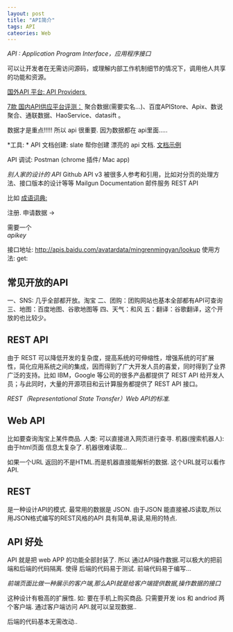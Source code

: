 ```yaml
---
layout: post
title: "API简介"
tags: API
cateories: Web
---
```




*API : Application Program Interface，应用程序接口*


可以让开发者在无需访问源码，或理解内部工作机制细节的情况下，调用他人共享的功能和资源。

[国外API 平台: API Providers ][1]

[7款 国内API供应平台评测：][2] 聚合数据(需要实名...)、百度APIStore、Apix、数说聚合、通联数据、HaoService、datasift 。





数据才是重点!!!!!  所以 api 很重要. 因为数据都在 api里面.....







*工具: *
API 文档创建:    slate  帮你创建 漂亮的 api 文档. [文档示例][3]

API 调试:  Postman (chrome 插件/ Mac app)



*别人家的设计的 API*
Github API v3  被很多人参考和引用，比如对分页的处理方法、接口版本的设计等等
Mailgun Documentation 邮件服务 REST API





比如 [成语词典:][4]


注册. 申请数据 → 

需要一个  
*apikey* 

接口地址: http://apis.baidu.com/avatardata/mingrenmingyan/lookup
使用方法:  get:






## 常见开放的API

一、SNS:  几乎全部都开放。淘宝
二、团购：团购网站也基本全部都有API可查询 
三、地图：百度地图、谷歌地图等 
四、天气：和风
五：翻译：谷歌翻译，这个开放的也比较少。





## REST API

由于 REST 可以降低开发的复杂度，提高系统的可伸缩性，增强系统的可扩展性，简化应用系统之间的集成，因而得到了广大开发人员的喜爱，同时得到了业界广泛的支持。比如 IBM，Google 等公司的很多产品都提供了 REST API 给开发人员；与此同时，大量的开源项目和云计算服务都提供了 REST API 接口。






*REST（Representational State Transfer）Web API的标准.*



## Web API

比如要查询淘宝上某件商品. 
人类: 可以直接进入网页进行查寻.
机器(搜索机器人):由于html页面 信息太复杂了. 机器很难读取...

如果一个URL 返回的不是HTML.而是机器直接能解析的数据. 这个URL就可以看作API.


## REST
是一种设计API的模式. 最常用的数据是 JSON.
由于JSON 能直接被JS读取,所以用JSON格式编写的REST风格的API 具有简单,易读,易用的特点.


## API 好处
API 就是把 web APP 的功能全部封装了.
所以 通过API操作数据.可以极大的把前端和后端的代码隔离.
使得 后端的代码易于测试. 前端代码易于编写...

*前端页面比做一种展示的客户端,那么API就是给客户端提供数据,操作数据的接口*

这种设计有极高的扩展性.
如: 要在手机上购买商品. 只需要开发 ios 和 andriod 两个客户端.
通过客户端访问 API.就可以呈现数据..

后端的代码基本无需改动..







[1]:	https://apigee.com/providers
[2]:	http://www.cnblogs.com/annie00/p/5694924.html
[3]:	https://lord.github.io/slate/?python#introduction
[4]:	https://www.juhe.cn/docs/api/id/157
